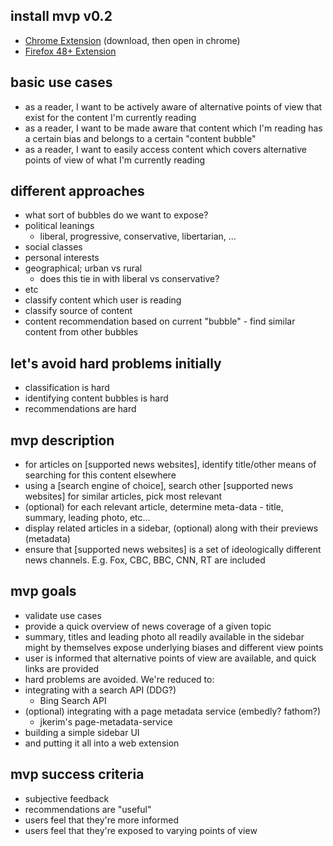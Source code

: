 ## install mvp v0.2
- [Chrome Extension](https://github.com/grigoryk/differo/releases/download/v0.2/differo-0.2.crx) (download, then open in chrome)
- [Firefox 48+ Extension](https://github.com/grigoryk/differo/releases/download/v0.2/differo-0.2.xpi)

## basic use cases
- as a reader, I want to be actively aware of alternative points of view that exist for the content I'm currently reading
- as a reader, I want to be made aware that content which I'm reading has a certain bias and belongs to a certain "content bubble"
- as a reader, I want to easily access content which covers alternative points of view of what I'm currently reading

## different approaches
- what sort of bubbles do we want to expose?
 - political leanings
   - liberal, progressive, conservative, libertarian, ...
 - social classes
 - personal interests
 - geographical; urban vs rural
   - does this tie in with liberal vs conservative?
 - etc
- classify content which user is reading
- classify source of content
- content recommendation based on current "bubble" - find similar content from other bubbles

## let's avoid hard problems initially
- classification is hard
- identifying content bubbles is hard
- recommendations are hard

## mvp description
- for articles on [supported news websites], identify title/other means of searching for this content elsewhere
- using a [search engine of choice], search other [supported news websites] for similar articles, pick most relevant
- (optional) for each relevant article, determine meta-data - title, summary, leading photo, etc...
- display related articles in a sidebar, (optional) along with their previews (metadata)
- ensure that [supported news websites] is a set of ideologically different news channels. E.g. Fox, CBC, BBC, CNN, RT are included

## mvp goals
- validate use cases
- provide a quick overview of news coverage of a given topic
- summary, titles and leading photo all readily available in the sidebar might by themselves expose underlying biases and different view points
- user is informed that alternative points of view are available, and quick links are provided
- hard problems are avoided. We're reduced to:
 - integrating with a search API (DDG?)
   - Bing Search API
 - (optional) integrating with a page metadata service (embedly? fathom?)
   - jkerim's page-metadata-service
 - building a simple sidebar UI
 - and putting it all into a web extension

## mvp success criteria
- subjective feedback
- recommendations are "useful"
- users feel that they're more informed
- users feel that they're exposed to varying points of view
